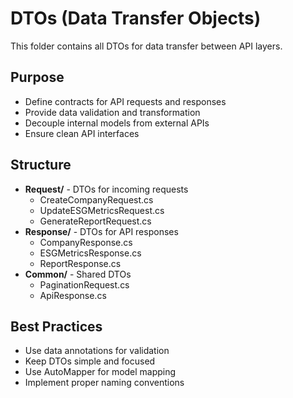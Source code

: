 # DTOs (Data Transfer Objects)

This folder contains all DTOs for data transfer between API layers.

## Purpose
- Define contracts for API requests and responses
- Provide data validation and transformation
- Decouple internal models from external APIs
- Ensure clean API interfaces

## Structure
- **Request/** - DTOs for incoming requests
  - CreateCompanyRequest.cs
  - UpdateESGMetricsRequest.cs
  - GenerateReportRequest.cs
- **Response/** - DTOs for API responses
  - CompanyResponse.cs
  - ESGMetricsResponse.cs
  - ReportResponse.cs
- **Common/** - Shared DTOs
  - PaginationRequest.cs
  - ApiResponse.cs

## Best Practices
- Use data annotations for validation
- Keep DTOs simple and focused
- Use AutoMapper for model mapping
- Implement proper naming conventions
